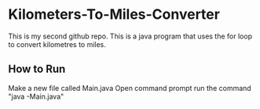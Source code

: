 # Kilometers-To-Miles-Converter
This is my second github repo. This is a java program that uses the for loop to convert kilometres to miles.

## How to Run

Make a new file called Main.java
Open command prompt
run the command "java -Main.java"
